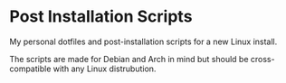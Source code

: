 # Post Installation Scripts
My personal dotfiles and post-installation scripts for a new Linux install.

The scripts are made for Debian and Arch in mind but should be cross-compatible with any Linux distrubution. 
